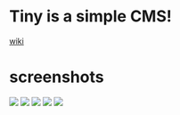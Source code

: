 # Tiny is a simple CMS!
[wiki](https://github.com/3tnet/tiny/wiki)

# screenshots
<img src="https://github.com/3tnet/tiny/blob/develop/screenshots/login.png" />
<img src="https://github.com/3tnet/tiny/blob/develop/screenshots/index.png" />
<img src="https://github.com/3tnet/tiny/blob/develop/screenshots/category.png" />
<img src="https://github.com/3tnet/tiny/blob/develop/screenshots/user.png" />
<img src="https://github.com/3tnet/tiny/blob/develop/screenshots/link.png" />
